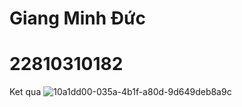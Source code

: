 # Giang Minh Đức
# 22810310182
Ket qua
![10a1dd00-035a-4b1f-a80d-9d649deb8a9c](https://github.com/user-attachments/assets/91cee8ff-6749-442d-9a56-8b2f9c31bf3f)
